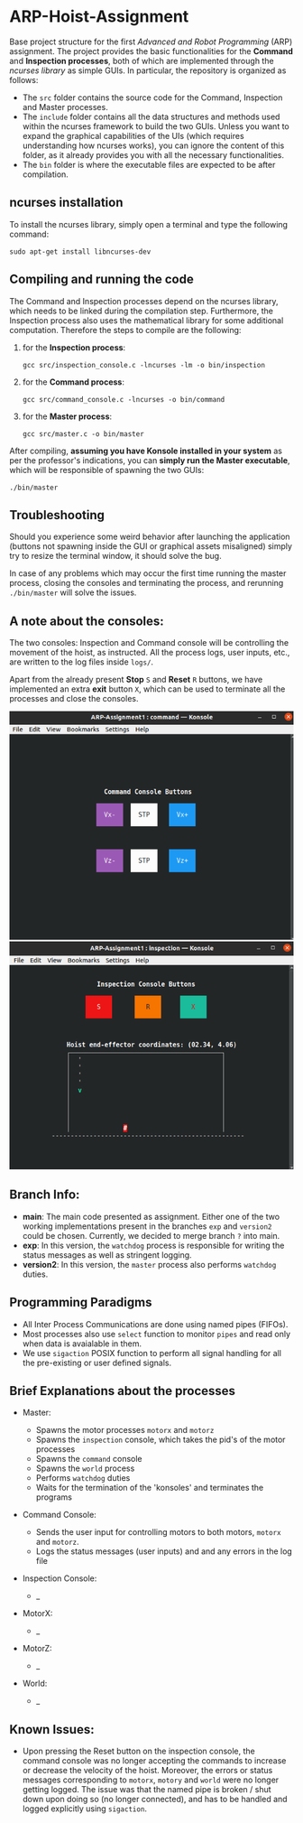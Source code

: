 # ARP-Hoist-Assignment
Base project structure for the first *Advanced and Robot Programming* (ARP) assignment.
The project provides the basic functionalities for the **Command** and **Inspection processes**, both of which are implemented through the *ncurses library* as simple GUIs. In particular, the repository is organized as follows:
- The `src` folder contains the source code for the Command, Inspection and Master processes.
- The `include` folder contains all the data structures and methods used within the ncurses framework to build the two GUIs. Unless you want to expand the graphical capabilities of the UIs (which requires understanding how ncurses works), you can ignore the content of this folder, as it already provides you with all the necessary functionalities.
- The `bin` folder is where the executable files are expected to be after compilation.

## ncurses installation
To install the ncurses library, simply open a terminal and type the following command:
```console
sudo apt-get install libncurses-dev
```

## Compiling and running the code
The Command and Inspection processes depend on the ncurses library, which needs to be linked during the compilation step. Furthermore, the Inspection process also uses the mathematical library for some additional computation. Therefore the steps to compile are the following:
1. for the **Inspection process**:
	```console
	gcc src/inspection_console.c -lncurses -lm -o bin/inspection
	```
2. for the **Command process**:
	```console
	gcc src/command_console.c -lncurses -o bin/command
	```
3. for the **Master process**:
	```console
	gcc src/master.c -o bin/master
	```

After compiling, **assuming you have Konsole installed in your system** as per the professor's indications, you can **simply run the Master executable**, which will be responsible of spawning the two GUIs:
```console
./bin/master
```

## Troubleshooting

Should you experience some weird behavior after launching the application (buttons not spawning inside the GUI or graphical assets misaligned) simply try to resize the terminal window, it should solve the bug.

In case of any problems which may occur the first time running the master process, closing the consoles and terminating the process, and rerunning `./bin/master` will solve the issues.

## A note about the consoles:

The two consoles: Inspection and Command console will be controlling the movement of the hoist, as instructed. All the process logs, user inputs, etc., are written to the log files inside `logs/`. 

Apart from the already present **Stop** `S` and **Reset** `R` buttons, we have implemented an extra **exit** button `X`, which can be used to terminate all the processes and close the consoles.

![Command Console](images/command_console.png)
![Inspection Console](images/inspection_console.png)

## Branch Info:

- **main**: The main code presented as assignment. Either one of the two working implementations present in the branches `exp` and `version2` could be chosen. Currently, we decided to merge branch `?` into main.
- **exp**: In this version, the `watchdog` process is responsible for writing the status messages as well as stringent logging.
- **version2**: In this version, the `master` process also performs `watchdog` duties.


## Programming Paradigms

- All Inter Process Communications are done using named pipes (FIFOs).
- Most processes also use `select` function to monitor `pipes` and read only when data is avaialable in them.
- We use `sigaction` POSIX function to perform all signal handling for all the pre-existing or user defined signals.


## Brief Explanations about the processes

- Master: 
	- Spawns the motor processes `motorx` and `motorz`
	- Spawns the `inspection` console, which takes the pid's of the motor processes
	- Spawns the `command` console
	- Spawns the `world` process
	- Performs `watchdog` duties
	- Waits for the termination of the 'konsoles' and terminates the programs

- Command Console:
	- Sends the user input for controlling motors to both motors, `motorx` and `motorz`.
	- Logs the status messages (user inputs) and and any errors in the log file

- Inspection Console:
	- _

- MotorX:
	- _

- MotorZ:
	- _

- World:
	- _


## Known Issues:

- Upon pressing the Reset button on the inspection console, the command console was no longer accepting the commands to increase or decrease the velocity of the hoist. Moreover, the errors or status messages corresponding to `motorx`, `motory` and `world` were no longer getting logged. The issue was that the named pipe is broken / shut down upon doing so (no longer connected), and has to be handled and logged explicitly using `sigaction`.